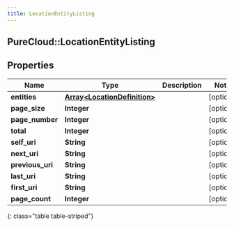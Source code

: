 ```yaml
---
title: LocationEntityListing
---
```

## PureCloud::LocationEntityListing

## Properties

|Name | Type | Description | Notes|
|------------ | ------------- | ------------- | -------------|
| **entities** | [**Array&lt;LocationDefinition&gt;**](LocationDefinition.html) |  | [optional] |
| **page_size** | **Integer** |  | [optional] |
| **page_number** | **Integer** |  | [optional] |
| **total** | **Integer** |  | [optional] |
| **self_uri** | **String** |  | [optional] |
| **next_uri** | **String** |  | [optional] |
| **previous_uri** | **String** |  | [optional] |
| **last_uri** | **String** |  | [optional] |
| **first_uri** | **String** |  | [optional] |
| **page_count** | **Integer** |  | [optional] |
{: class="table table-striped"}


